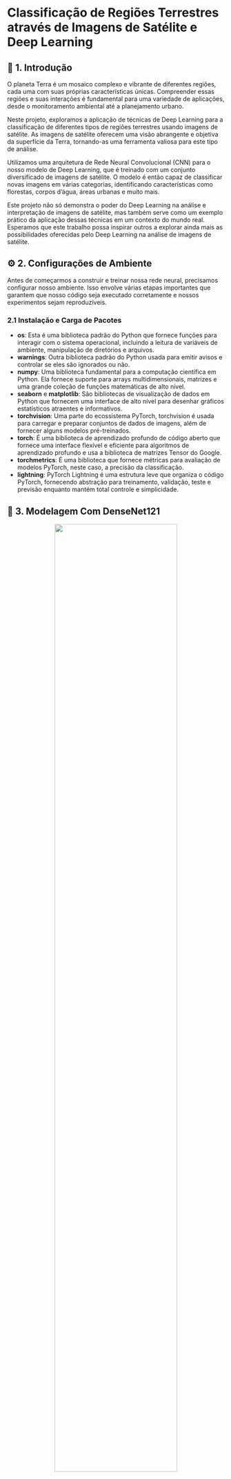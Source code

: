 # Classificação de Regiões Terrestres através de Imagens de Satélite e Deep Learning

## 📌 1. Introdução

O planeta Terra é um mosaico complexo e vibrante de diferentes regiões, cada uma com suas próprias características únicas. Compreender essas regiões e suas interações é fundamental para uma variedade de aplicações, desde o monitoramento ambiental até a planejamento urbano.

Neste projeto, exploramos a aplicação de técnicas de Deep Learning para a classificação de diferentes tipos de regiões terrestres usando imagens de satélite. As imagens de satélite oferecem uma visão abrangente e objetiva da superfície da Terra, tornando-as uma ferramenta valiosa para este tipo de análise.

Utilizamos uma arquitetura de Rede Neural Convolucional (CNN) para o nosso modelo de Deep Learning, que é treinado com um conjunto diversificado de imagens de satélite. O modelo é então capaz de classificar novas imagens em várias categorias, identificando características como florestas, corpos d’água, áreas urbanas e muito mais.

Este projeto não só demonstra o poder do Deep Learning na análise e interpretação de imagens de satélite, mas também serve como um exemplo prático da aplicação dessas técnicas em um contexto do mundo real. Esperamos que este trabalho possa inspirar outros a explorar ainda mais as possibilidades oferecidas pelo Deep Learning na análise de imagens de satélite.

## ⚙️ 2. Configurações de Ambiente 

Antes de começarmos a construir e treinar nossa rede neural, precisamos configurar nosso ambiente. Isso envolve várias etapas importantes que garantem que nosso código seja executado corretamente e nossos experimentos sejam reproduzíveis.

### 2.1 Instalação e Carga de Pacotes

- **os**: Esta é uma biblioteca padrão do Python que fornece funções para interagir com o sistema operacional, incluindo a leitura de variáveis de ambiente, manipulação de diretórios e arquivos.
- **warnings**: Outra biblioteca padrão do Python usada para emitir avisos e controlar se eles são ignorados ou não.
- **numpy**: Uma biblioteca fundamental para a computação científica em Python. Ela fornece suporte para arrays multidimensionais, matrizes e uma grande coleção de funções matemáticas de alto nível.
- **seaborn** e **matplotlib**: São bibliotecas de visualização de dados em Python que fornecem uma interface de alto nível para desenhar gráficos estatísticos atraentes e informativos.
- **torchvision**: Uma parte do ecossistema PyTorch, torchvision é usada para carregar e preparar conjuntos de dados de imagens, além de fornecer alguns modelos pré-treinados.
- **torch**: É uma biblioteca de aprendizado profundo de código aberto que fornece uma interface flexível e eficiente para algoritmos de aprendizado profundo e usa a biblioteca de matrizes Tensor do Google.
- **torchmetrics**: É uma biblioteca que fornece métricas para avaliação de modelos PyTorch, neste caso, a precisão da classificação.
- **lightning**: PyTorch Lightning é uma estrutura leve que organiza o código PyTorch, fornecendo abstração para treinamento, validação, teste e previsão enquanto mantém total controle e simplicidade.


## 🤖 3. Modelagem Com DenseNet121

<center><img src="https://i.ytimg.com/vi/wh-n-pTxMZU/maxresdefault.jpg" width=75%;></center>


### 3.1 Introdução à Arquitetura DenseNet121

DenseNet, abreviação de Densely Connected Convolutional Networks, é uma arquitetura de rede neural inovadora que utiliza conexões densas entre as camadas para aprimorar o desempenho das redes neurais convolucionais. Essa arquitetura avançada tem demonstrado eficácia significativa em uma ampla gama de tarefas de visão computacional, como classificação de imagens, detecção de objetos e segmentação.

A arquitetura DenseNet121 é uma variante específica da DenseNet que consiste em várias camadas convolucionais. Cada camada é seguida por uma operação de concatenação que combina a entrada de todas as camadas anteriores. Em resumo, a DenseNet121 é composta pelas seguintes camadas:

- 1 convolução 7x7

- 58 convoluções 3x3

- 61 convoluções 1x1

- 4 AvgPool

- 1 camada totalmente conectada

Uma característica distintiva da DenseNet é que cada camada está diretamente conectada a todas as outras camadas. Portanto, para 'L' camadas, existem L (L+1)/2 conexões diretas. Isso contrasta com as redes neurais convencionais, onde cada camada está conectada apenas à próxima camada.

Outro componente importante da DenseNet são os DenseBlocks. A operação de concatenação não é viável quando o tamanho dos mapas de recursos muda. No entanto, uma parte essencial das CNNs é a redução de dimensionalidade das camadas, que reduz o tamanho dos mapas de recursos para obter velocidades de computação mais altas. Para permitir isso, as DenseNets são divididas em DenseBlocks, onde as dimensões dos mapas de recursos permanecem constantes dentro de um bloco, mas o número de filtros entre eles é alterado.

: Huang, G., Liu, Z., Van Der Maaten, L., & Weinberger, K. Q. (2017). Densely connected convolutional networks. In Proceedings of the IEEE conference on computer vision and pattern recognition (pp. 4700-4708).

### 3.2 Estrutura do DenseNet121

#### 3.2.1. Algoritmo de Otimização Adamax

Adamax é uma variante do algoritmo de otimização Adam, que é baseado em estimativas adaptativas de momentos de ordem inferior. Enquanto Adam usa a média móvel exponencial do gradiente e do quadrado do gradiente para calcular as taxas de aprendizado adaptativas para cada parâmetro, Adamax usa a norma infinita dos gradientes passados para o cálculo da taxa de aprendizado.

Aqui estão as equações matemáticas que definem o algoritmo Adamax:

Dado um gradiente $g_t$ no tempo $t$, o algoritmo Adamax atualiza os parâmetros $\theta$ da seguinte maneira:

1. Atualiza a média móvel exponencial do gradiente:

$$m_t = \beta_1 m_{t-1} + (1 - \beta_1) g_t$$

2. Atualiza a norma infinita dos gradientes passados:

$$u_t = \max(\beta_2 u_{t-1}, |g_t|)$$

3. Atualiza os parâmetros:

$$\theta_{t+1} = \theta_t - \frac{\eta}{u_t} m_t$$

##### Definições dos termos

- $\beta_1$: É o hiperparâmetro que controla a taxa de decaimento da média móvel exponencial do gradiente. Ele geralmente é definido como um valor próximo a 1 (por exemplo, 0.9).

- $\beta_2$: É o hiperparâmetro que controla a taxa de decaimento da norma infinita dos gradientes passados. Ele também é geralmente definido como um valor próximo a 1 (por exemplo, 0.999).

- $\eta$: É a taxa de aprendizado. Este é um hiperparâmetro que determina o tamanho do passo que o algoritmo dá em cada iteração.

- $m_t$: É a média móvel exponencial do gradiente no tempo $t$. Ela é calculada como uma média ponderada do gradiente atual e da média móvel exponencial anterior.

- $u_t$: É a norma infinita dos gradientes passados até o tempo $t$. Ela é calculada como o máximo entre a norma infinita anterior e o valor absoluto do gradiente atual.

- $g_t$: É o gradiente no tempo $t$. Ele é calculado a partir da função de perda.

#### 3.3.2. Função de Perda Cross Entropy

A função de perda de entropia cruzada é uma função de perda amplamente utilizada em aprendizado de máquina, especialmente em problemas de classificação. Ela é usada para quantificar a diferença entre duas distribuições de probabilidade. A ideia principal por trás da entropia cruzada é medir o nível de dissimilaridade entre a distribuição de probabilidade prevista pelo modelo e a distribuição de probabilidade verdadeira.

Aqui estão as equações matemáticas que definem a função de perda de entropia cruzada:

Dado um vetor de rótulos verdadeiros $y$ e um vetor de previsões $\hat{y}$, a função de perda de entropia cruzada $L$ é calculada da seguinte maneira:

$$L = -\sum_{i} y_i \log(\hat{y}_i)$$

##### Definições dos termos

- $y_i$: É o i-ésimo elemento do vetor de rótulos verdadeiros. Em um problema de classificação multiclasse, $y_i$ é geralmente 1 para a classe correta e 0 para todas as outras classes.

- $\hat{y}_i$: É o i-ésimo elemento do vetor de previsões. Ele representa a probabilidade prevista da i-ésima classe.

- $\log(\hat{y}_i)$: É o logaritmo natural da probabilidade prevista da i-ésima classe. O logaritmo é usado para penalizar as previsões erradas.

- $-\sum_{i} y_i \log(\hat{y}_i)$: É a soma dos produtos dos rótulos verdadeiros e dos logaritmos das previsões correspondentes. Esta soma é negativa porque queremos minimizar a função de perda.

## 🍀 4. Avaliação do Modelo

Nesta seção, vamos explorar a performance do nosso modelo de Redes Neurais Convolucionais (CNN) utilizando a arquitetura DenseNet com diferentes funções de ativação. As funções de ativação desempenham um papel crucial na determinação da eficácia de um modelo de aprendizado profundo, influenciando a velocidade de convergência durante o treinamento e a precisão do modelo em dados de teste.

Vamos avaliar o desempenho do nosso modelo em termos de métricas padrão como acurácia, precisão, recall e F1-score. Além disso, vamos analisar as curvas de aprendizado durante o treinamento e validação para entender como diferentes funções de ativação afetam o processo de aprendizado.

As funções de ativação que vamos considerar incluem ReLU, ELU, Sigmoid, Tanh e LeakyReLU. Cada uma dessas funções tem suas próprias características e pode influenciar o desempenho do modelo de maneiras diferentes.

### 4.1 Funções de Ativação

As funções de ativação são uma parte crucial das Redes Neurais, pois ajudam a introduzir a não-linearidade no modelo. Aqui estão as descrições rápidas e as fórmulas matemáticas das funções de ativação que você mencionou:

1. **ReLU (Rectified Linear Unit)**: É a função de ativação mais comumente usada em redes neurais e deep learning. A função retorna 0 se o input for negativo, e o próprio input se for positivo.
    * Fórmula: $$f(x) = max(0, x)$$

2. **ELU (Exponential Linear Unit)**: Semelhante à ReLU, mas suaviza a função para x < 0, o que pode acelerar a aprendizagem.
    * Fórmula: $$f(x) = \begin{cases} x & \text{if } x > 0 \\ \alpha(e^x - 1) & \text{if } x \leq 0 \end{cases}$$ onde $\alpha$ é um parâmetro positivo.

3. **Sigmoid**: É uma função que mapeia qualquer valor para um valor entre 0 e 1. É útil para modelos onde precisamos prever a probabilidade como uma saída.
    * Fórmula: $$f(x) = \frac{1}{1 + e^{-x}}$$

4. **Tanh (Hyperbolic Tangent)**: É semelhante à função sigmoid, mas mapeia os valores de entrada para um intervalo entre -1 e 1.
    * Fórmula: $$f(x) = \frac{e^x - e^{-x}}{e^x + e^{-x}}$$

5. **LeakyReLU**: É uma variante da ReLU que resolve o problema dos "neurônios mortos" permitindo pequenos valores negativos quando o input é menor que zero.
    * Fórmula: $$f(x) = \begin{cases} x & \text{if } x > 0 \\ \alpha x & \text{if } x \leq 0 \end{cases}$$ onde $\alpha$ é um pequeno valor constante.

Cada uma dessas funções de ativação tem suas próprias vantagens e desvantagens, e a escolha da função de ativação pode ter um grande impacto no desempenho do modelo de aprendizado profundo.

<img src="densenet121.png">

### 4.2 Análise dos Modelos em Dados de Teste

Nesta seção, vamos analisar o desempenho dos nossos modelos DenseNet121 com diferentes funções de ativação nos dados de teste. Esta análise é crucial para entender como os modelos treinados generalizam para dados não vistos anteriormente. A acurácia nos dados de teste é uma métrica importante, pois fornece uma estimativa do desempenho do modelo em condições reais.

A tabela a seguir mostra a acurácia do DenseNet121 usando diferentes funções de ativação nos dados de teste:

| Função de Ativação | Acurácia (%) |
|--------------------|--------------|
| LeakyReLU          | 99,64        |
| ReLU               | 99,05        |
| Tanh               | 86,86        |
| ELU                | 71,95        |
| Sigmoid            | 52,54        |

Estes resultados destacam a importância da escolha da função de ativação na performance do modelo. Na próxima seção, vamos discutir mais detalhadamente esses resultados e suas implicações.

##  🗽 5. Conclusão e Discussão

As funções de ativação desempenham um papel crucial nas Redes Neurais Convolucionais (CNNs). Elas introduzem a não-linearidade que torna as CNNs poderosas. Sem funções de ativação, não importa quantas camadas uma rede neural tenha, ela se comportaria da mesma forma que um modelo linear único. As funções de ativação ajudam a rede neural a aprender a partir dos erros cometidos, ajustando os pesos durante o processo de retropropagação.

Neste projeto, exploramos o impacto de diferentes funções de ativação - ReLU, ELU, Sigmoid, Tanh e LeakyReLU - no desempenho do modelo DenseNet121. Os resultados mostraram variações significativas na acurácia do modelo com diferentes funções de ativação.

- **ReLU**: A ReLU teve um desempenho excepcionalmente bom, com uma acurácia de 99,05%. Isso não é surpreendente, pois a ReLU é conhecida por sua eficácia em muitos tipos de redes neurais, principalmente por causa de sua simplicidade e capacidade de mitigar o problema do desaparecimento do gradiente.

- **ELU**: A ELU teve um desempenho inferior em comparação com a ReLU, com uma acurácia de 71,95%. Embora a ELU possa ajudar a acelerar a convergência do aprendizado e produzir uma representação mais robusta, parece que não foi tão eficaz quanto a ReLU neste caso.

- **Sigmoid**: A Sigmoid teve o desempenho mais baixo entre todas as funções de ativação testadas, com uma acurácia de 52,54%. Isso pode ser atribuído ao fato de que a Sigmoid sofre do problema do desaparecimento do gradiente, o que pode dificultar o aprendizado do modelo.

- **Tanh**: A Tanh teve um desempenho melhor do que a Sigmoid, mas ainda assim inferior à ReLU e à LeakyReLU, com uma acurácia de 86,86%. Embora a Tanh seja semelhante à Sigmoid, ela mapeia os valores para um intervalo entre -1 e 1, o que pode ter contribuído para seu melhor desempenho em comparação com a Sigmoid.

- **LeakyReLU**: A LeakyReLU teve o melhor desempenho entre todas as funções de ativação testadas, com uma acurácia de 99,64%. Isso sugere que permitir pequenos valores negativos quando o input é menor que zero pode melhorar o desempenho do modelo.

Estes resultados destacam a importância da escolha da função de ativação no desempenho dos modelos CNN. No entanto, é importante notar que esses resultados são específicos para este conjunto de dados e para o modelo DenseNet121. Outros modelos ou conjuntos de dados podem produzir resultados diferentes. Portanto, é sempre uma boa prática experimentar diferentes funções de ativação ao treinar modelos CNN.
